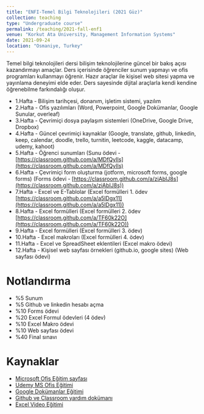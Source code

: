 ```yaml
---
title: "ENFI-Temel Bilgi Teknolojileri (2021 Güz)"
collection: teaching
type: "Undergraduate course"
permalink: /teaching/2021-fall-enf1
venue: "Korkut Ata University, Management Information Systems"
date: 2021-09-24
location: "Osmaniye, Turkey"
---
```


Temel bilgi teknolojileri dersi bilişim teknolojilerine güncel bir bakış açısı kazandırmayı amaçlar. Ders içerisinde öğrenciler sunum yapmayı ve ofis programları kullanmayı öğrenir. Hazır araçlar ile kişisel web sitesi yapma ve yayınlama deneyimi elde eder. Ders sayesinde dijital araçlarla kendi kendine öğrenebilme farkındalığı oluşur.

* 1.Hafta  - Bilişim tarihçesi, donanım, işletim sistemi, yazılım 
* 2.Hafta  - Ofis yazılımları (Word, Powerpoint, Google Dokümanlar, Google Sunular, overleaf)
* 3.Hafta  - Çevrimiçi dosya paylaşım sistemleri (OneDrive, Google Drive, Dropbox)
* 4.Hafta  - Güncel çevrimiçi kaynaklar (Google, translate, github, linkedin, keep, calendar, doodle, trello, turnitin, leetcode, kaggle, datacamp, udemy, kahoot)
* 5.Hafta  - Öğrenci sunumları (Sunu ödevi - [https://classroom.github.com/a/MDfQyIls](https://classroom.github.com/a/MDfQyIls)
* 6.Hafta  - Çevrimiçi form oluşturma (jotform, microsoft forms, google forms) (Forms ödevi - [https://classroom.github.com/a/ziAbIJ8s](https://classroom.github.com/a/ziAbIJ8s))
* 7.Hafta  - Excel ve E-Tablolar (Excel formülleri 1. ödev [https://classroom.github.com/a/a5IDgx11](https://classroom.github.com/a/a5IDgx11))
* 8.Hafta  - Excel formülleri (Excel formülleri 2. ödev [https://classroom.github.com/a/TF60k22O](https://classroom.github.com/a/TF60k22O))
* 9.Hafta  - Excel formülleri (Excel formülleri 3. ödev)
* 10.Hafta - Excel makroları (Excel formülleri 4. ödev)
* 11.Hafta - Excel ve SpreadSheet eklentileri (Excel makro ödevi)
* 12.Hafta - Kişisel web sayfası örnekleri (github.io, google sites) (Web sayfası ödevi)

Notlandırma
======
* %5  Sunum 
* %5  Github ve linkedin hesabı açma 
* %10 Forms ödevi
* %20 Excel Formul ödevleri (4 ödev)
* %10 Excel Makro ödevi
* %10 Web sayfası ödevi 
* %40 Final sınavı

Kaynaklar
======
* [Microsoft Ofis Eğitim sayfası](https://support.microsoft.com/tr-tr/training)
* [Udemy MS Ofis Eğitimi](https://www.udemy.com/tr/topic/microsoft-word/free/)
* [Google Dokümanlar Eğitimi](https://support.google.com/a/users/answer/9282664)
* [Github ve Classroom yardım dokümanı](../files/github.pdf)
* [Excel Video Eğitimi](https://support.microsoft.com/tr-tr/office/excel-video-e%C4%9Fitimi-9bc05390-e94c-46af-a5b3-d7c22f6990bb)
